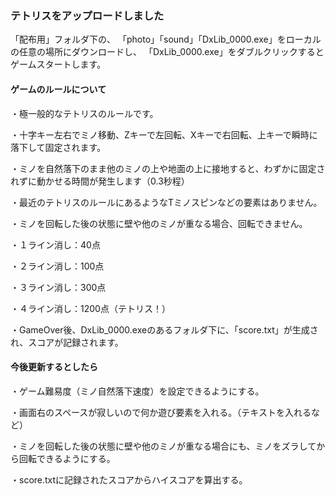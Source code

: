 ### テトリスをアップロードしました


「配布用」フォルダ下の、
「photo」「sound」「DxLib_0000.exe」をローカルの任意の場所にダウンロードし、
「DxLib_0000.exe」をダブルクリックするとゲームスタートします。



#### ゲームのルールについて
・極一般的なテトリスのルールです。

・十字キー左右でミノ移動、Zキーで左回転、Xキーで右回転、上キーで瞬時に落下して固定されます。

・ミノを自然落下のまま他のミノの上や地面の上に接地すると、わずかに固定されずに動かせる時間が発生します（0.3秒程）

・最近のテトリスのルールにあるようなTミノスピンなどの要素はありません。

・ミノを回転した後の状態に壁や他のミノが重なる場合、回転できません。


・１ライン消し：40点

・２ライン消し：100点

・３ライン消し：300点

・４ライン消し：1200点（テトリス！）

・GameOver後、DxLib_0000.exeのあるフォルダ下に、「score.txt」が生成され、スコアが記録されます。



#### 今後更新するとしたら
・ゲーム難易度（ミノ自然落下速度）を設定できるようにする。

・画面右のスペースが寂しいので何か遊び要素を入れる。（テキストを入れるなど）

・ミノを回転した後の状態に壁や他のミノが重なる場合にも、ミノをズラしてから回転できるようにする。

・score.txtに記録されたスコアからハイスコアを算出する。
